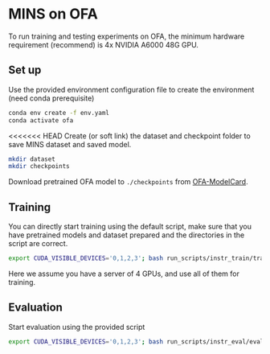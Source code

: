 # MINS on OFA

To run training and testing experiments on OFA, the minimum hardware requirement (recommend) is 4x NVIDIA A6000 48G GPU.

## Set up
Use the provided environment configuration file to create the environment (need conda prerequisite)
```bash
conda env create -f env.yaml
conda activate ofa
```
<<<<<<< HEAD
Create (or soft link) the dataset and checkpoint folder to save MINS dataset and saved model.
```bash
mkdir dataset
mkdir checkpoints
```
Download pretrained OFA model to `./checkpoints` from [OFA-ModelCard](README_OFA.md#model-card).

## Training
You can directly start training using the default script, make sure that you have pretrained models and dataset prepared and the directories in the script are correct.
```bash
export CUDA_VISIBLE_DEVICES='0,1,2,3'; bash run_scripts/instr_train/train_instr_distributed.sh
```
Here we assume you have a server of 4 GPUs, and use all of them for training.

## Evaluation
Start evaluation using the provided script
```bash
export CUDA_VISIBLE_DEVICES='0,1,2,3'; bash run_scripts/instr_eval/evaluate_all.sh [path_to_checkpoint]
```
